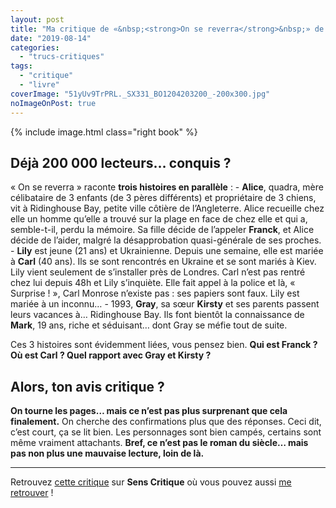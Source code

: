 ```yaml
---
layout: post
title: "Ma critique de «&nbsp;<strong>On se reverra</strong>&nbsp;» de <em>Lisa Jewel</em>"
date: "2019-08-14"
categories: 
  - "trucs-critiques"
tags: 
  - "critique"
  - "livre"
coverImage: "51yUv9TrPRL._SX331_BO1204203200_-200x300.jpg"
noImageOnPost: true
---
```


{% include image.html class="right book" %}

## Déjà 200 000 lecteurs… conquis ?

« On se reverra » raconte **trois histoires en parallèle** : - **Alice**, quadra, mère célibataire de 3 enfants (de 3 pères différents) et propriétaire de 3 chiens, vit à Ridinghouse Bay, petite ville côtière de l’Angleterre. Alice recueille chez elle un homme qu’elle a trouvé sur la plage en face de chez elle et qui a, semble-t-il, perdu la mémoire. Sa fille décide de l’appeler **Franck**, et Alice décide de l’aider, malgré la désapprobation quasi-générale de ses proches. - **Lily** est jeune (21 ans) et Ukrainienne. Depuis une semaine, elle est mariée à **Carl** (40 ans). Ils se sont rencontrés en Ukraine et se sont mariés à Kiev. Lily vient seulement de s’installer près de Londres. Carl n’est pas rentré chez lui depuis 48h et Lily s’inquiète. Elle fait appel à la police et là, « Surprise ! », Carl Monrose n’existe pas : ses papiers sont faux. Lily est mariée à un inconnu… - 1993, **Gray**, sa sœur **Kirsty** et ses parents passent leurs vacances à… Ridinghouse Bay. Ils font bientôt la connaissance de **Mark**, 19 ans, riche et séduisant… dont Gray se méfie tout de suite.

Ces 3 histoires sont évidemment liées, vous pensez bien. **Qui est Franck ? Où est Carl ? Quel rapport avec Gray et Kirsty ?**

## Alors, ton avis critique ?

**On tourne les pages… mais ce n’est pas plus surprenant que cela finalement.** On cherche des confirmations plus que des réponses. Ceci dit, c’est court, ça se lit bien. Les personnages sont bien campés, certains sont même vraiment attachants. **Bref, ce n’est pas le roman du siècle… mais pas non plus une mauvaise lecture, loin de là.**

* * *

Retrouvez [cette critique]( https://www.senscritique.com/livre/On_se_reverra/critique/200310144) sur **Sens Critique** où vous pouvez aussi [me retrouver](http://www.senscritique.com/Arnaud_Malon) !
